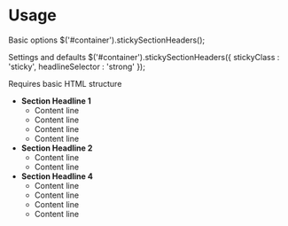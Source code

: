# Usage

Basic options
	$('#container').stickySectionHeaders();
	
Settings and defaults
	$('#container').stickySectionHeaders({
		stickyClass      : 'sticky',
		headlineSelector : 'strong'
	});
	
	
Requires basic HTML structure
	<div id="container">
		<ul class="sections">
			<li>
				<strong>Section Headline 1</strong>
				<ul>
					<li id="id-1">Content line</li>
					<li id="id-2">Content line</li>
					<li id="id-3">Content line</li>
					<li id="id-4">Content line</li>
				</ul>
			</li>
			<li>
				<strong>Section Headline 2</strong>
				<ul>
					<li id="id-5">Content line</li>
					<li id="id-6">Content line</li>
				</ul>
			</li>
			<li>
				<strong>Section Headline 4</strong>
				<ul>
					<li id="id-14">Content line</li>
					<li id="id-15">Content line</li>
					<li id="id-16">Content line</li>
					<li id="id-17">Content line</li>
				</ul>
			</li>
		</ul>          
	</div>